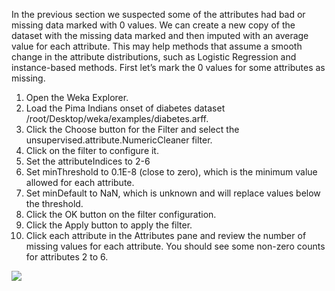 In the previous section we suspected some of the attributes had bad or missing data marked
with 0 values. We can create a new copy of the dataset with the missing data marked and
then imputed with an average value for each attribute. This may help methods that assume a
smooth change in the attribute distributions, such as Logistic Regression and instance-based
methods. First let’s mark the 0 values for some attributes as missing.
1. Open the Weka Explorer.
2. Load the Pima Indians onset of diabetes dataset /root/Desktop/weka/examples/diabetes.arff.
3. Click the Choose button for the Filter and select the unsupervised.attribute.NumericCleaner
filter.
4. Click on the filter to configure it.
5. Set the attributeIndices to 2-6
6. Set minThreshold to 0.1E-8 (close to zero), which is the minimum value allowed for each
attribute.
7. Set minDefault to NaN, which is unknown and will replace values below the threshold.
8. Click the OK button on the filter configuration.
9. Click the Apply button to apply the filter.
10. Click each attribute in the Attributes pane and review the number of missing values for
each attribute. You should see some non-zero counts for attributes 2 to 6.

![](https://github.com/fenago/katacoda-scenarios/raw/master/machine-learning-mastery-weka/machine-learning-mastery-weka-chapter-24/steps/images/153.png)


